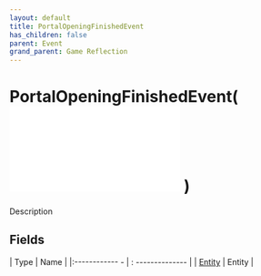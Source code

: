 ```yaml
---
layout: default
title: PortalOpeningFinishedEvent
has_children: false
parent: Event
grand_parent: Game Reflection
---
```

# PortalOpeningFinishedEvent( ![ EntityEventBase ](game-reflection/events/entity_event_base.md) )
Description 

## Fields
| Type | Name |
|:------------ - | : -------------- |
| [Entity](game-reflection/classes/entity.md) | Entity |
